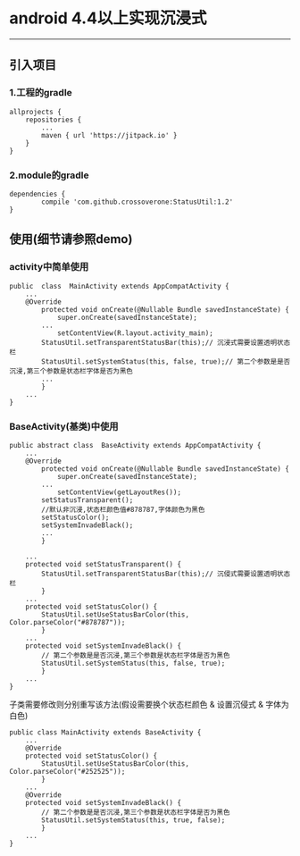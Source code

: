 # android 4.4以上实现沉浸式 #

----------

## 引入项目 ##
### 1.工程的gradle ###

    allprojects {
		repositories {
			...
			maven { url 'https://jitpack.io' }
		}
	}

### 2.module的gradle ###
	dependencies {
	        compile 'com.github.crossoverone:StatusUtil:1.2'
	}


## 使用(细节请参照demo) ##
### activity中简单使用 ###
	public  class  MainActivity extends AppCompatActivity {
		...
		@Override
	    	protected void onCreate(@Nullable Bundle savedInstanceState) {
	        	super.onCreate(savedInstanceState);
			...
	        	setContentView(R.layout.activity_main);
			StatusUtil.setTransparentStatusBar(this);// 沉浸式需要设置透明状态栏
			StatusUtil.setSystemStatus(this, false, true);// 第二个参数是是否沉浸,第三个参数是状态栏字体是否为黑色
			...
	    	}
		...
	}
    

### BaseActivity(基类)中使用 ###
	public abstract class  BaseActivity extends AppCompatActivity {
		...
		@Override
	    	protected void onCreate(@Nullable Bundle savedInstanceState) {
	        	super.onCreate(savedInstanceState);
			...
	        	setContentView(getLayoutRes());
			setStatusTransparent();
			//默认非沉浸,状态栏颜色值#878787,字体颜色为黑色
			setStatusColor();
			setSystemInvadeBlack();
			...
	    	}
	
		...
		protected void setStatusTransparent() {
			StatusUtil.setTransparentStatusBar(this);// 沉侵式需要设置透明状态栏
	    	}
		...
		protected void setStatusColor() {
			StatusUtil.setUseStatusBarColor(this, Color.parseColor("#878787"));
	    	}
		...
		protected void setSystemInvadeBlack() {
			// 第二个参数是是否沉浸,第三个参数是状态栏字体是否为黑色
			StatusUtil.setSystemStatus(this, false, true);
	    	}
		...
	}
	
子类需要修改则分别重写该方法(假设需要换个状态栏颜色 & 设置沉侵式 & 字体为白色)

	public class MainActivity extends BaseActivity {
		...
		@Override
		protected void setStatusColor() {
			StatusUtil.setUseStatusBarColor(this, Color.parseColor("#252525"));
	    	}
		...
		@Override
		protected void setSystemInvadeBlack() {
			// 第二个参数是是否沉浸,第三个参数是状态栏字体是否为黑色
			StatusUtil.setSystemStatus(this, true, false);
	    	}
		...
	}





















